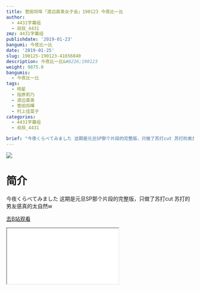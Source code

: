 ```yaml
---
title: 菅田将晖「渡边直美女子会」190123 今夜比一比
author:
  - 4431字幕组
  - 叔叔_4431
zmz: 4431字幕组
publishdate: '2019-01-23'
bangumi: 今夜比一比
date: '2019-01-25'
slug: 190125-190123-41656840
description: 今夜比一比&#8226;190123
weight: 9875.0
bangumis:
  - 今夜比一比
tags:
  - 明星
  - 指原莉乃
  - 渡边直美
  - 菅田将暉
  - 村上佳菜子
categories:
  - 4431字幕组
  - 叔叔_4431

brief: "今夜くらべてみました 这期是元旦SP那个片段的完整版，只做了苏打cut 苏打的男友感真的太自然w"
---
```

![](https://i.imgur.com/yG7lc7t.jpg)
# 简介  
今夜くらべてみました
这期是元旦SP那个片段的完整版，只做了苏打cut
苏打的男友感真的太自然w  

[去B站观看](https://www.bilibili.com/video/av41656840/)
<div class ="resp-container"><iframe class="testiframe" src="//player.bilibili.com/player.html?aid=41656840"", scrolling="no", allowfullscreen="true" > </iframe></div> 
